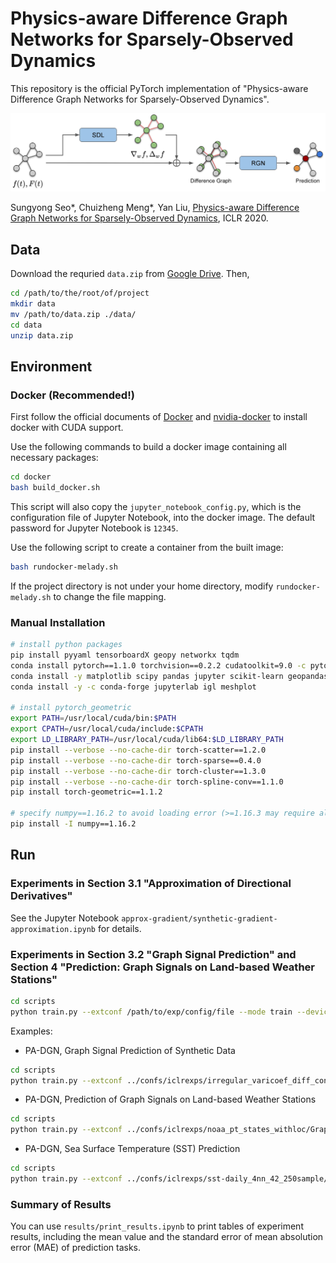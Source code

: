 # Physics-aware Difference Graph Networks for Sparsely-Observed Dynamics

This repository is the official PyTorch implementation of "Physics-aware Difference Graph Networks for Sparsely-Observed Dynamics".

![Physics-aware Difference Graph Networks for Sparsely-Observed Dynamics](figures/model.jpg "Physics-aware Difference Graph Networks for Sparsely-Observed Dynamics")

Sungyong Seo*, Chuizheng Meng*, Yan Liu, [Physics-aware Difference Graph Networks for Sparsely-Observed Dynamics](https://openreview.net/forum?id=r1gelyrtwH), ICLR 2020.

## Data

Download the requried `data.zip` from [Google Drive](https://drive.google.com/file/d/15cO2P5czgQJMoAW_4jnwiQZXMoo2E3uv/view?usp=sharing). Then,

```bash
cd /path/to/the/root/of/project
mkdir data
mv /path/to/data.zip ./data/
cd data
unzip data.zip
```

## Environment

### Docker (Recommended!)

First follow the official documents of [Docker](https://docs.docker.com/install/linux/docker-ce/ubuntu/) and [nvidia-docker](https://github.com/NVIDIA/nvidia-docker) to install docker with CUDA support.

Use the following commands to build a docker image containing all necessary packages:

```bash
cd docker
bash build_docker.sh
```

This script will also copy the `jupyter_notebook_config.py`, which is the configuration file of Jupyter Notebook, into the docker image. The default password for Jupyter Notebook is `12345`.

Use the following script to create a container from the built image:

```bash
bash rundocker-melady.sh
```

If the project directory is not under your home directory, modify `rundocker-melady.sh` to change the file mapping.

### Manual Installation

```bash
# install python packages
pip install pyyaml tensorboardX geopy networkx tqdm
conda install pytorch==1.1.0 torchvision==0.2.2 cudatoolkit=9.0 -c pytorch
conda install -y matplotlib scipy pandas jupyter scikit-learn geopandas
conda install -y -c conda-forge jupyterlab igl meshplot

# install pytorch_geometric
export PATH=/usr/local/cuda/bin:$PATH
export CPATH=/usr/local/cuda/include:$CPATH
export LD_LIBRARY_PATH=/usr/local/cuda/lib64:$LD_LIBRARY_PATH
pip install --verbose --no-cache-dir torch-scatter==1.2.0
pip install --verbose --no-cache-dir torch-sparse==0.4.0
pip install --verbose --no-cache-dir torch-cluster==1.3.0
pip install --verbose --no-cache-dir torch-spline-conv==1.1.0
pip install torch-geometric==1.1.2

# specify numpy==1.16.2 to avoid loading error (>=1.16.3 may require allow_pickle=True in np.load)
pip install -I numpy==1.16.2 
```

## Run

### Experiments in Section 3.1 "Approximation of Directional Derivatives"

See the Jupyter Notebook `approx-gradient/synthetic-gradient-approximation.ipynb` for details.

### Experiments in Section 3.2 "Graph Signal Prediction" and Section 4 "Prediction: Graph Signals on Land-based Weather Stations"

```bash
cd scripts
python train.py --extconf /path/to/exp/config/file --mode train --device cuda:0
```

Examples:

- PA-DGN, Graph Signal Prediction of Synthetic Data
```bash
cd scripts
python train.py --extconf ../confs/iclrexps/irregular_varicoef_diff_conv_eqn_4nn_42_250sample/GraphPDE_GN_sum_notshared_4nn/conf.yaml --mode train --device cuda:0
```

- PA-DGN, Prediction of Graph Signals on Land-based Weather Stations
```bash
cd scripts
python train.py --extconf ../confs/iclrexps/noaa_pt_states_withloc/GraphPDE_GN_RGN_16_notshared_4nn/conf.yaml --mode train --device cuda:0
```

- PA-DGN, Sea Surface Temperature (SST) Prediction
```bash
cd scripts
python train.py --extconf ../confs/iclrexps/sst-daily_4nn_42_250sample/GraphPDE_GN_sum_notshared_4nn/conf.yaml --mode train --device cuda:0
```

### Summary of Results

You can use `results/print_results.ipynb` to print tables of experiment results, including the mean value and the standard error of mean absolution error (MAE) of prediction tasks.